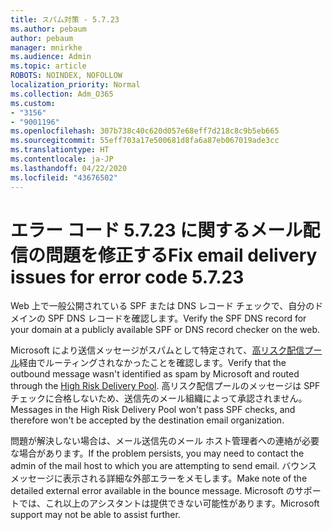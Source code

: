 ```yaml
---
title: スパム対策 - 5.7.23
ms.author: pebaum
author: pebaum
manager: mnirkhe
ms.audience: Admin
ms.topic: article
ROBOTS: NOINDEX, NOFOLLOW
localization_priority: Normal
ms.collection: Adm_O365
ms.custom:
- "3156"
- "9001196"
ms.openlocfilehash: 307b738c40c620d057e68eff7d218c8c9b5eb665
ms.sourcegitcommit: 55eff703a17e500681d8fa6a87eb067019ade3cc
ms.translationtype: HT
ms.contentlocale: ja-JP
ms.lasthandoff: 04/22/2020
ms.locfileid: "43676502"
---
```

# <a name="fix-email-delivery-issues-for-error-code-5723"></a><span data-ttu-id="ab2e9-102">エラー コード 5.7.23 に関するメール配信の問題を修正する</span><span class="sxs-lookup"><span data-stu-id="ab2e9-102">Fix email delivery issues for error code 5.7.23</span></span>

<span data-ttu-id="ab2e9-103">Web 上で一般公開されている SPF または DNS レコード チェックで、自分のドメインの SPF DNS レコードを確認します。</span><span class="sxs-lookup"><span data-stu-id="ab2e9-103">Verify the SPF DNS record for your domain at a publicly available SPF or DNS record checker on the web.</span></span>

<span data-ttu-id="ab2e9-104">Microsoft により送信メッセージがスパムとして特定されて、[高リスク配信プール](https://docs.microsoft.com/office365/SecurityCompliance/high-risk-delivery-pool-for-outbound-messages)経由でルーティングされなかったことを確認します。</span><span class="sxs-lookup"><span data-stu-id="ab2e9-104">Verify that the outbound message wasn't identified as spam by Microsoft and routed through the [High Risk Delivery Pool](https://docs.microsoft.com/office365/SecurityCompliance/high-risk-delivery-pool-for-outbound-messages).</span></span> <span data-ttu-id="ab2e9-105">高リスク配信プールのメッセージは SPF チェックに合格しないため、送信先のメール組織によって承認されません。</span><span class="sxs-lookup"><span data-stu-id="ab2e9-105">Messages in the High Risk Delivery Pool won't pass SPF checks, and therefore won't be accepted by the destination email organization.</span></span>

<span data-ttu-id="ab2e9-106">問題が解決しない場合は、メール送信先のメール ホスト管理者への連絡が必要な場合があります。</span><span class="sxs-lookup"><span data-stu-id="ab2e9-106">If the problem persists, you may need to contact the admin of the mail host to which you are attempting to send email.</span></span> <span data-ttu-id="ab2e9-107">バウンス メッセージに表示される詳細な外部エラーをメモします。</span><span class="sxs-lookup"><span data-stu-id="ab2e9-107">Make note of the detailed external error available in the bounce message.</span></span> <span data-ttu-id="ab2e9-108">Microsoft のサポートでは、これ以上のアシスタントは提供できない可能性があります。</span><span class="sxs-lookup"><span data-stu-id="ab2e9-108">Microsoft support may not be able to assist further.</span></span>

